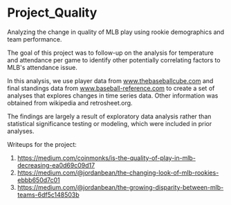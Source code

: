 # Project_Quality
Analyzing the change in quality of MLB play using rookie demographics and team performance.

The goal of this project was to follow-up on the analysis for temperature and attendance per game to identify other potentially 
correlating factors to MLB's attendance issue.

In this analysis, we use player data from www.thebaseballcube.com and final standings data from www.baseball-reference.com
to create a set of analyses that explores changes in time series data. Other information was obtained from
wikipedia and retrosheet.org.

The findings are largely a result of exploratory data analysis rather than statistical significance testing or modeling,
which were included in prior analyses.

Writeups for the project: 
1. https://medium.com/coinmonks/is-the-quality-of-play-in-mlb-decreasing-ea0d69c09d17
2. https://medium.com/@jordanbean/the-changing-look-of-mlb-rookies-ebbb650d7c01
3. https://medium.com/@jordanbean/the-growing-disparity-between-mlb-teams-6df5c148503b
